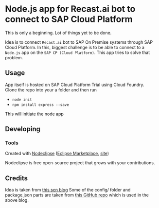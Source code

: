 

# Node.js app for Recast.ai bot to connect to SAP Cloud Platform

This is only a beginning.  Lot of things yet to be done.

Idea is to connect `Recast.ai` bot to SAP On Premise systems through SAP Cloud Platform.
In this, biggest challenge is to be able to connect to a `Node.js` app on the `SAP CP (Cloud Platform)`. 
This app tries to solve that problem.

## Usage

App itself is hosted on SAP Cloud Platform Trial using Cloud Foundry.  
Clone the repo into your a folder and then run 
-	`node init`
-	`npm install express --save`

This will initiate the node app

## Developing



### Tools

Created with [Nodeclipse](https://github.com/Nodeclipse/nodeclipse-1)
 ([Eclipse Marketplace](http://marketplace.eclipse.org/content/nodeclipse), [site](http://www.nodeclipse.org))   

Nodeclipse is free open-source project that grows with your contributions.

## Credits

Idea is taken from [this scn blog](https://blogs.sap.com/2017/05/16/deploying-a-nodejs-application-on-sap-cloud-platform/)
Some of the config/ folder and package.json parts are taken from [this GitHub repo](https://github.com/rhari008/cf_sentimentAnalysis) which is used in the above blog.